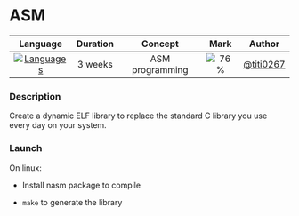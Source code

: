 # ASM

|                                                                                                         Language                                                                                                         | Duration |     Concept     |                Mark                 |                  Author                  |
| :----------------------------------------------------------------------------------------------------------------------------------------------------------------------------------------------------------------------: | :------: | :-------------: | :---------------------------------: | :--------------------------------------: |
| [![Languages](https://user-images.githubusercontent.com/5421823/62779160-4d8fff00-baaa-11e9-8534-d3f17248b073.png)](https://user-images.githubusercontent.com/5421823/62779160-4d8fff00-baaa-11e9-8534-d3f17248b073.png) | 3 weeks  | ASM programming | ![76%](https://progress-bar.dev/76) | [@titi0267](https://github.com/titi0267) |

### Description

Create a dynamic ELF library to replace the standard C library you use every day on your system.

### Launch

On linux:

- Install nasm package to compile

- `make` to generate the library

